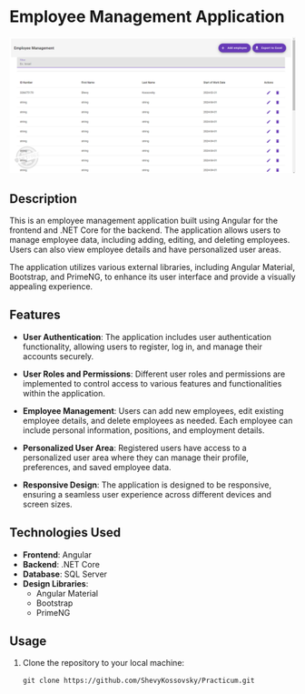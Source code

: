 # Employee Management Application

![Employee Management](/client/src/assets/screenShot.png)

## Description

This is an employee management application built using Angular for the frontend and .NET Core for the backend. The application allows users to manage employee data, including adding, editing, and deleting employees. Users can also view employee details and have personalized user areas.

The application utilizes various external libraries, including Angular Material, Bootstrap, and PrimeNG, to enhance its user interface and provide a visually appealing experience.

## Features

- **User Authentication**: The application includes user authentication functionality, allowing users to register, log in, and manage their accounts securely.

- **User Roles and Permissions**: Different user roles and permissions are implemented to control access to various features and functionalities within the application.

- **Employee Management**: Users can add new employees, edit existing employee details, and delete employees as needed. Each employee can include personal information, positions, and employment details.

- **Personalized User Area**: Registered users have access to a personalized user area where they can manage their profile, preferences, and saved employee data.

- **Responsive Design**: The application is designed to be responsive, ensuring a seamless user experience across different devices and screen sizes.

## Technologies Used

- **Frontend**: Angular
- **Backend**: .NET Core
- **Database**: SQL Server
- **Design Libraries**:
  - Angular Material
  - Bootstrap
  - PrimeNG

## Usage

1. Clone the repository to your local machine:

   ```
   git clone https://github.com/ShevyKossovsky/Practicum.git
   
   ```

